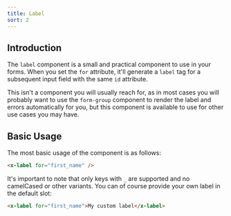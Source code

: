 ```yaml
---
title: Label
sort: 2
---
```


## Introduction

The `label` component is a small and practical component to use in your forms.
When you set the `for` attribute, it'll generate a `label` tag for a subsequent
input field with the same `id` attribute.

This isn't a component you will usually reach for, as in most cases you will probably
want to use the `form-group` component to render the label and errors automatically
for you, but this component is available to use for other use cases you may have.

## Basic Usage

The most basic usage of the component is as follows:

```html
<x-label for="first_name" />
```

It's important to note
that only keys with `_` are supported and no camelCased or other variants. You can of course
provide your own label in the default slot:

```html
<x-label for="first_name">My custom label</x-label>
```
